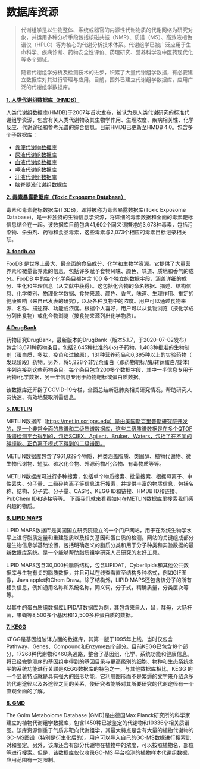 # 数据库资源

> 代谢组学是以生物整体、系统或器官的内源性代谢物质的代谢网络为研究对象，并运用多种分析手段包括核磁共振（NMR）、质谱（MS）、高效液相色谱仪（HPLC）等为核心的代谢分析技术体系。代谢组学已被广泛应用于生命科学、疾病诊断、药物安全性评价、药理研究、营养科学及中医药现代化等多个领域。
>
> 随着代谢组学分析及检测技术的进步，积累了大量代谢组学数据，有必要建立数据库对其进行管理与应用。目前，国外已建立代谢组学数据库，应用广泛的代谢组学数据库。

[**1. 人类代谢组数据库（HMDB）**](https://hmdb.ca/)

人类代谢组数据库(HMDB)于2007年首次发布，被认为是人类代谢研究的标准代谢组学资源，包含有关人类代谢物及其生物学作用、生理浓度、疾病相关性、化学反应、代谢途径和参考光谱的综合信息。目前HMDB已更新至HMDB 4.0。包含多个子数据库：

- [粪便代谢物数据库](https://fecalmetabolome.ca/)
- [尿液代谢组数据库](https://urinemetabolome.ca/)
- [血液代谢组数据库](https://serummetabolome.ca/)
- [唾液代谢组数据库](https://serummetabolome.ca/)
- [汗液代谢组数据库](https://sweatmetabolome.ca/)
- [脑脊髓液代谢组数据库](https://csfmetabolome.ca/)

**[2. 毒素暴露数据库（Toxic Exposome Database）](http://www.t3db.ca/)**

毒素和毒素靶标数据库(T3DB)，即将被称为毒素暴露数据库(Toxic Exposome Database)，是一种独特的生物信息学资源，将详细的毒素数据和全面的毒素靶标信息结合在一起。该数据库目前包含41,602个同义词描述的3,678种毒素，包括污染物、杀虫剂、药物和食品毒素，这些毒素与2,073个相应的毒素目标记录相关联。

**[3. foodb.ca](https://foodb.ca/)**

FooDB 是世界上最大、最全面的食品成分、化学和生物学资源。它提供了大量营养素和微量营养素的信息，包括许多赋予食物风味、颜色、味道、质地和香气的成分。FooDB 中的每个化学条目都包含 100 多个独立的数据字段，涵盖详细的成分、生化和生理信息（从文献中获得）。这包括化合物的命名数据、描述、结构信息、化学类别、物理化学数据、食物来源、颜色、香气、味道、生理作用、推定的健康影响（来自已发表的研究），以及各种食物中的浓度。用户可以通过食物来源、名称、描述符、功能或浓度。根据个人喜好，用户可以从食物浏览（按化学成分列出食物）或化合物浏览（按食物来源列出化学物质）。

**[4.DrugBank](https://go.drugbank.com/)**

药物研究DrugBank，最新版本的DrugBank（版本5.1.7，于2020-07-02发布）包含13,671种药物条目，包括2,645种批准的小分子药物，1,403种批准的生物制剂（蛋白质，多肽，疫苗和过敏原），131种营养药品和6,395种以上的实验药物（ 发现阶段）药物。另外，将5,228个非冗余蛋白（即药物靶标/酶/转运蛋白/载体）序列连接到这些药物条目。每个条目包含200多个数据字段，其中一半信息专用于药物/化学数据，另一半信息专用于药物靶标或蛋白质数据。

该数据库还开辟了COVID-19专栏，全面总结新冠肺炎相关研究情况，帮助研究人员快速、有效地获取所需信息。

[**5. METLIN**](https://metlin.scripps.edu/)

METLIN数据库（https://metlin.scripps.edu）是由美国斯克里普斯研究院开发的，是一个非常全面的质谱和二级质谱数据库，这些二级质谱数据是在多个QTOF质谱检测平台得到的，包括SCIEX、Agilent、Bruker、Waters，包括了在不同的碰撞能、正负离子模式下得到的二级谱图。

METLIN数据库包含了961,829个物质，种类涵盖脂质、类固醇、植物代谢物、微生物代谢物、短肽、碳水化合物、外源药物/化合物、有毒物质等等。

METLIN数据库可进行多种搜索，包括单个物质搜索、批量搜索、根据母离子、中性丢失、分子量、二级碎片离子等信息进行搜索，并提供丰富的物质信息，包括名称、结构、分子式、分子量、CAS号、KEGG ID和链接、HMDB ID和链接、PubChem ID和链接等等。
下面我们就来看看如何在METLIN数据库里搜索我们感兴趣的物质。

[**6. LIPID MAPS**](https://www.lipidmaps.org/)

LIPID MAPS数据库是美国国立研究院设立的一个门户网站，用于在系统生物学水平上进行脂质定量和重建脂质以及相关基因和蛋白质的检测。网站的关键组成部分是生物信息学基础设置，包括明确定义的脂质分类和用于分子种类和实验数据的最新数据库系统。是一个能够帮助脂质组学研究人员研究的友好工具。

LIPID MAPS包含30,000种脂质结构，包含LIPIDAT，Cyberlipids和其他公共数据库与生物有关的脂质数据，并且可以在线查看直至结构多种格式，例如GIF图像，Java applet和Chem Draw。除了结构外，LIPID MAPS还包含该分子的所有相关信息，例如通用名称和系统名称，同义词，分子式，精确质量，分类层次等等。

以其中的蛋白质组数据库LIPIDAT数据库为例，其包含来自人，鼠，酵母，大肠杆菌，果蝇等8,500多个基因和12,500多种蛋白质的数据。

[**7. KEGG**](https://www.kegg.jp)

KEGG是基因组破译方面的数据库，其第一版于1995年上线，当时仅包含Pathway、Genes、Compound和Enzyme四个部分。目前KEGG已包含18个部分，17268种代谢物和460条通路，整合了基因组、化学、系统功能和健康信息。将已经完整测序的基因组中得到的基因目录与更高级别的细胞、物种和生态系统水平的系统功能进行关联是KEGG数据库的特色之一。与其他数据库相比，KEGG 的一个显著特点就是具有强大的图形功能，它利用图形而不是繁缛的文字来介绍众多的代谢途径以及各途径之间的关系，使研究者能够对其所要研究的代谢途径有一个直观全面的了解。

[**8. GMD**](http://gmd.mpimp-golm.mpg.de/)

The Golm Metabolome Database (GMD)是由德国Max Planck研究所的科学家建立的植物代谢组学数据库，包含1450种已被鉴定的代谢物和10336个相关质谱图。该库资源侧重于气质非靶向代谢组学，其最大特点是含有大量的植物代谢物的GC-MS图谱（特别是衍生化后的）。用户可以导入自己的GC-MS数据进行搜索比对和鉴定。另外，该库还含有部分代谢物在植物中的浓度，可以按照植物名、部位等进行搜索。但是，该数据库仅仅收录GC-MS 平台检测的植物样本代谢组数据，应用范围有一定限制。
